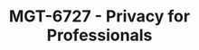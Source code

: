 ---
layout: course
title: MGT-6727 - Privacy for Professionals
aliases: 
course_id: MGT-6727
permalink: /MGT-6727/
avg_difficulty: 1.80
avg_rating: 4.09
avg_workload: 3.09
type: course_page
---